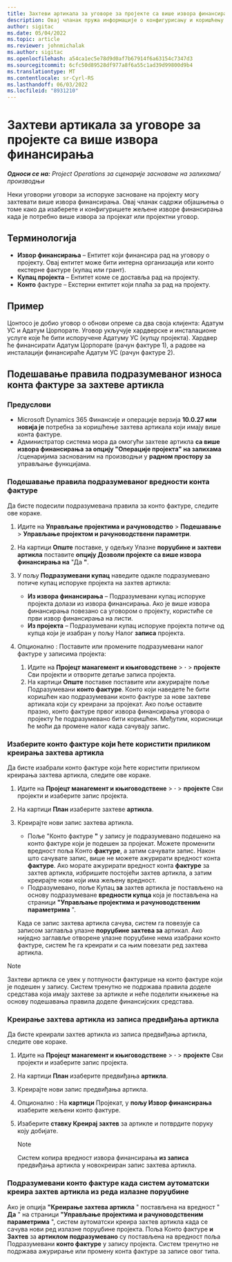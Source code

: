 ```yaml
---
title: Захтеви артикала за уговоре за пројекте са више извора финансирања
description: Овај чланак пружа информације о конфигурисању и коришћењу захтева артикала са више извора финансирања.
author: sigitac
ms.date: 05/04/2022
ms.topic: article
ms.reviewer: johnmichalak
ms.author: sigitac
ms.openlocfilehash: a54ca1ec5e78d9d0af7b67914f6a63154c7347d3
ms.sourcegitcommit: 6cfc50d89528df977a8f6a55c1ad39d99800d9b4
ms.translationtype: MT
ms.contentlocale: sr-Cyrl-RS
ms.lasthandoff: 06/03/2022
ms.locfileid: "8931210"
---
```

# <a name="item-requirements-for-project-contracts-with-multiple-funding-sources"></a>Захтеви артикала за уговоре за пројекте са више извора финансирања

_**Односи се на:** Project Operations за сценарије засноване на залихама/производњи_

Неки уговорни уговори за испоруке засноване на пројекту могу захтевати више извора финансирања. Овај чланак садржи објашњења о томе како да изаберете и конфигуришете жељене изворе финансирања када је потребно више извора за пројекат или пројектни уговор.

## <a name="terminology"></a>Терминологија

- **Извор финансирања** – Ентитет који финансира рад на уговору о пројекту. Овај ентитет може бити интерна организација или конто екстерне фактуре (купац или грант).
- **Купац пројекта** – Ентитет коме се доставља рад на пројекту.
- **Конто** фактуре – Екстерни ентитет који плаћа за рад на пројекту.

## <a name="example"></a>Пример

Цонтосо је добио уговор о обнови опреме са два своја клијента: Адатум УС и Адатум Цорпорате. Уговор укључује хардверске и инсталационе услуге које ће бити испоручене Адатуму УС (купцу пројекта). Хардвер ће финансирати Адатум Цорпорате (рачун фактуре 1), а радове на инсталацији финансираће Адатум УС (рачун фактуре 2).

## <a name="set-up-invoice-account-defaulting-rules-for-item-requirements"></a>Подешавање правила подразумеваног износа конта фактуре за захтеве артикла

### <a name="prerequisites"></a>Предуслови

- Microsoft Dynamics 365 Финансије и операције верзија **10.0.27 или новија је** потребна за коришћење захтева артикала који имају више конта фактуре.
- Администратор система мора да омогући захтеве артикла **са више извора финансирања за опцију "Операције пројекта" на залихама** /сценаријима заснованим на производњи у **радном простору за** управљање функцијама.

### <a name="set-up-the-invoice-account-defaulting-rules"></a>Подешавање правила подразумеваног вредности конта фактуре

Да бисте подесили подразумевана правила за конто фактуре, следите ове кораке.

1. Идите на **Управљање пројектима и рачуноводство** \> **Подешавање** \> **Управљање пројектом и рачуноводствени параметри**.
1. На картици **Опште** поставке, у одељку Улазне **поруџбине и захтеви артикла** поставите **опцију Дозволи пројекте са више извора финансирања на** "Да **"**.
1. У пољу **Подразумевани купац** наведите одакле подразумевано потиче купац испоруке пројекта на захтев артикла:

    - **Из извора финансирања** – Подразумевани купац испоруке пројекта долази из извора финансирања. Ако је више извора финансирања повезано са уговором о пројекту, користиће се први извор финансирања на листи.
    - **Из пројекта** – Подразумевани купац испоруке пројекта потиче од купца који је изабран у пољу Налог **записа** пројекта.

1. Опционално : Поставите или промените подразумевани налог фактуре у записима пројекта:

    1. Идите на **Пројецт манагемент и књиговодствене** \> **·** \> **пројекте** Сви пројекти и отворите детаље записа пројекта.
    2. На картици **Опште** поставке поставите или ажурирајте поље Подразумевани **конто фактуре**. Конто који наведете ће бити коришћен као подразумевани конто фактуре за нове захтеве артикала који су креирани за пројекат. Ако поље оставите празно, конто фактуре првог извора финансирања уговора о пројекту ће подразумевано бити коришћен. Међутим, корисници ће моћи да промене налог када сачувају запис.

### <a name="select-the-invoice-account-to-use-when-you-create-an-item-requirement"></a>Изаберите конто фактуре који ћете користити приликом креирања захтева артикла

Да бисте изабрали конто фактуре који ћете користити приликом креирања захтева артикла, следите ове кораке.

1. Идите на **Пројецт манагемент и књиговодствене** \> **·** \> **пројекте** Сви пројекти и изаберите запис пројекта.
1. На картици **План** изаберите захтеве **артикла**.
1. Креирајте нови запис захтева артикла.

    - Поље "Конто фактуре **"** у запису је подразумевано подешено на конто фактуре који је подешен за пројекат. Можете променити вредност поља Конто **фактуре**, а затим сачувати запис. Након што сачувате запис, више не можете ажурирати вредност конта **фактуре**. Ако морате ажурирати вредност конта **фактуре** за захтев артикла, избришите постојећи захтев артикла, а затим креирајте нови који има жељену вредност.
    - Подразумевано, поље Купац **за** захтев артикла је постављено на основу подразумеване **вредности купца** која је постављена на страници **"Управљање пројектима и рачуноводственим параметрима** ".

    Када се запис захтева артикла сачува, систем га повезује са записом заглавља улазне **поруџбине захтева за** артикал. Ако ниједно заглавље отворене улазне поруџбине нема изабрани конто фактуре, систем ће га креирати и са њим повезати ред захтева артикла.

> [!NOTE]
> Захтеви артикла се увек у потпуности фактурише на конто фактуре који је подешен у запису. Систем тренутно не подржава правила доделе средстава која имају захтеве за артикле и неће поделити књижење на основу подешавања правила доделе финансијских средстава.

### <a name="create-an-item-requirement-from-an-item-forecast-record"></a>Креирање захтева артикла из записа предвиђања артикла

Да бисте креирали захтев артикла из записа предвиђања артикла, следите ове кораке.

1. Идите на **Пројецт манагемент и књиговодствене** \> **·** \> **пројекте** Сви пројекти и изаберите запис пројекта.
1. На картици **План** изаберите предвиђања **артикла**.
1. Креирајте нови запис предвиђања артикла.
1. Опционално : На **картици** Пројекат, у **пољу Извор финансирања** изаберите жељени конто фактуре.
1. Изаберите **ставку Креирај захтев** за артикле и потврдите поруку коју добијате.

    > [!NOTE]
    > Систем копира вредност извора финансирања **из записа** предвиђања артикла у новокреиран запис захтева артикла.

### <a name="default-invoice-account-when-the-system-automatically-creates-an-item-requirement-from-a-purchase-order-line"></a>Подразумевани конто фактуре када систем аутоматски креира захтев артикла из реда излазне поруџбине

Ако је опција **"Креирање захтева артикла** " постављена на вредност " **Да** " на страници **"Управљање пројектима и рачуноводственим параметрима** ", систем аутоматски креира захтев артикла када се сачува нови ред излазне поруџбине пројекта. Поља Конто фактуре **и Захтев** за **артиклом подразумевано** су постављена на вредност поља Подразумевани **конто фактуре** у запису пројекта. Систем тренутно не подржава ажурирање или промену конта фактуре за записе овог типа.
